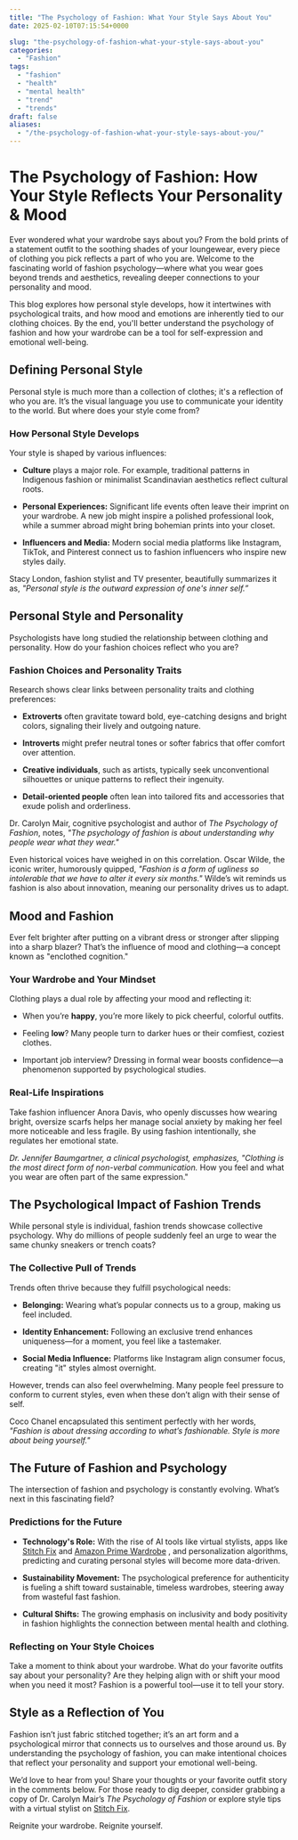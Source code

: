 ```yaml
---
title: "The Psychology of Fashion: What Your Style Says About You"
date: 2025-02-10T07:15:54+0000

slug: "the-psychology-of-fashion-what-your-style-says-about-you"
categories:
  - "Fashion"
tags:
  - "fashion"
  - "health"
  - "mental health"
  - "trend"
  - "trends"
draft: false
aliases:
  - "/the-psychology-of-fashion-what-your-style-says-about-you/"
---
```

# The Psychology of Fashion: How Your Style Reflects Your Personality & Mood

Ever wondered what your wardrobe says about you? From the bold prints of a statement outfit to the soothing shades of your loungewear, every piece of clothing you pick reflects a part of who you are. Welcome to the fascinating world of fashion psychology—where what you wear goes beyond trends and aesthetics, revealing deeper connections to your personality and mood.

This blog explores how personal style develops, how it intertwines with psychological traits, and how mood and emotions are inherently tied to our clothing choices. By the end, you'll better understand the psychology of fashion and how your wardrobe can be a tool for self-expression and emotional well-being.

## Defining Personal Style

Personal style is much more than a collection of clothes; it's a reflection of who you are. It’s the visual language you use to communicate your identity to the world. But where does your style come from?

### How Personal Style Develops

Your style is shaped by various influences:

- **Culture** plays a major role. For example, traditional patterns in Indigenous fashion or minimalist Scandinavian aesthetics reflect cultural roots.

- **Personal Experiences:** Significant life events often leave their imprint on your wardrobe. A new job might inspire a polished professional look, while a summer abroad might bring bohemian prints into your closet.

- **Influencers and Media:** Modern social media platforms like Instagram, TikTok, and Pinterest connect us to fashion influencers who inspire new styles daily.

Stacy London, fashion stylist and TV presenter, beautifully summarizes it as, *"Personal style is the outward expression of one's inner self.”*

## Personal Style and Personality

Psychologists have long studied the relationship between clothing and personality. How do your fashion choices reflect who you are?

### Fashion Choices and Personality Traits

Research shows clear links between personality traits and clothing preferences:

- **Extroverts** often gravitate toward bold, eye-catching designs and bright colors, signaling their lively and outgoing nature.

- **Introverts** might prefer neutral tones or softer fabrics that offer comfort over attention.

- **Creative individuals**, such as artists, typically seek unconventional silhouettes or unique patterns to reflect their ingenuity.

- **Detail-oriented people** often lean into tailored fits and accessories that exude polish and orderliness.

Dr. Carolyn Mair, cognitive psychologist and author of *The Psychology of Fashion*, notes, *"The psychology of fashion is about understanding why people wear what they wear."*

Even historical voices have weighed in on this correlation. Oscar Wilde, the iconic writer, humorously quipped, *"Fashion is a form of ugliness so intolerable that we have to alter it every six months."* Wilde’s wit reminds us fashion is also about innovation, meaning our personality drives us to adapt.

## Mood and Fashion

Ever felt brighter after putting on a vibrant dress or stronger after slipping into a sharp blazer? That’s the influence of mood and clothing—a concept known as "enclothed cognition."

### Your Wardrobe and Your Mindset

Clothing plays a dual role by affecting your mood and reflecting it:

- When you’re **happy**, you’re more likely to pick cheerful, colorful outfits.

- Feeling **low**? Many people turn to darker hues or their comfiest, coziest clothes.

- Important job interview? Dressing in formal wear boosts confidence—a phenomenon supported by psychological studies.

### Real-Life Inspirations

Take fashion influencer Anora Davis, who openly discusses how wearing bright, oversize scarfs helps her manage social anxiety by making her feel more noticeable and less fragile. By using fashion intentionally, she regulates her emotional state.

*Dr. Jennifer Baumgartner, a clinical psychologist, emphasizes,* *"Clothing is the most direct form of non-verbal communication.* How you feel and what you wear are often part of the same expression."

## The Psychological Impact of Fashion Trends

While personal style is individual, fashion trends showcase collective psychology. Why do millions of people suddenly feel an urge to wear the same chunky sneakers or trench coats?

### The Collective Pull of Trends

Trends often thrive because they fulfill psychological needs:

- **Belonging:** Wearing what’s popular connects us to a group, making us feel included.

- **Identity Enhancement:** Following an exclusive trend enhances uniqueness—for a moment, you feel like a tastemaker.

- **Social Media Influence:** Platforms like Instagram align consumer focus, creating "it" styles almost overnight.

However, trends can also feel overwhelming. Many people feel pressure to conform to current styles, even when these don’t align with their sense of self.

Coco Chanel encapsulated this sentiment perfectly with her words, *"Fashion is about dressing according to what’s fashionable. Style is more about being yourself."*

## The Future of Fashion and Psychology

The intersection of fashion and psychology is constantly evolving. What’s next in this fascinating field?

### Predictions for the Future

- **Technology's Role:** With the rise of AI tools like virtual stylists, apps like [Stitch Fix](https://www.stitchfix.com/) and [Amazon Prime Wardrobe](https://amzn.to/3YXqCHr) , and personalization algorithms, predicting and curating personal styles will become more data-driven.

- **Sustainability Movement:** The psychological preference for authenticity is fueling a shift toward sustainable, timeless wardrobes, steering away from wasteful fast fashion.

- **Cultural Shifts:** The growing emphasis on inclusivity and body positivity in fashion highlights the connection between mental health and clothing.

### Reflecting on Your Style Choices

Take a moment to think about your wardrobe. What do your favorite outfits say about your personality? Are they helping align with or shift your mood when you need it most? Fashion is a powerful tool—use it to tell your story.

## Style as a Reflection of You

Fashion isn’t just fabric stitched together; it’s an art form and a psychological mirror that connects us to ourselves and those around us. By understanding the psychology of fashion, you can make intentional choices that reflect your personality and support your emotional well-being.

We’d love to hear from you! Share your thoughts or your favorite outfit story in the comments below. For those ready to dig deeper, consider grabbing a copy of Dr. Carolyn Mair’s *The Psychology of Fashion* or explore style tips with a virtual stylist on [Stitch Fix](https://www.stitchfix.com/).

Reignite your wardrobe. Reignite yourself.

##